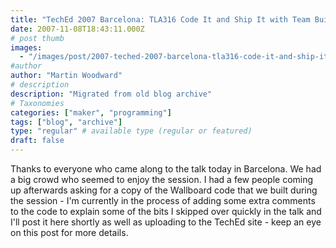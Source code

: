 ```yaml
---
title: "TechEd 2007 Barcelona: TLA316 Code It and Ship It with Team Build 2008"
date: 2007-11-08T18:43:11.000Z
# post thumb
images:
  - "/images/post/2007-teched-2007-barcelona-tla316-code-it-and-ship-it-with-team-build-2008.jpg"
#author
author: "Martin Woodward"
# description
description: "Migrated from old blog archive"
# Taxonomies
categories: ["maker", "programming"]
tags: ["blog", "archive"]
type: "regular" # available type (regular or featured)
draft: false
---
```


Thanks to everyone who came along to the talk today in Barcelona. We had a big crowd who seemed to enjoy the session. I had a few people coming up afterwards asking for a copy of the Wallboard code that we built during the session - I'm currently in the process of adding some extra comments to the code to explain some of the bits I skipped over quickly in the talk and I'll post it here shortly as well as uploading to the TechEd site - keep an eye on this post for more details.
